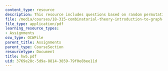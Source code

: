 ```yaml
---
content_type: resource
description: This resource includes questions based on random permutations.
file: /media/courses/18-315-combinatorial-theory-introduction-to-graph-theory-extremal-and-enumerative-combinatorics-spring-2005/3769e28c5d9a8814385979f0e8bee11d_hw5.pdf
file_type: application/pdf
learning_resource_types:
- Assignments
ocw_type: OCWFile
parent_title: Assignments
parent_type: CourseSection
resourcetype: Document
title: hw5.pdf
uid: 3769e28c-5d9a-8814-3859-79f0e8bee11d
---
```

